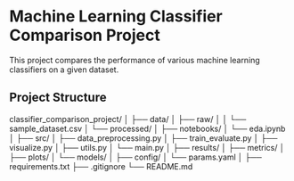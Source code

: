 # Machine Learning Classifier Comparison Project

This project compares the performance of various machine learning classifiers on a given dataset.

## Project Structure
classifier_comparison_project/
│
├── data/
│   ├── raw/
│   │   └── sample_dataset.csv
│   └── processed/
│
├── notebooks/
│   └── eda.ipynb
│
├── src/
│   ├── data_preprocessing.py
│   ├── train_evaluate.py
│   ├── visualize.py
│   ├── utils.py
│   └── main.py
│
├── results/
│   ├── metrics/
│   ├── plots/
│   └── models/
│
├── config/
│   └── params.yaml
│
├── requirements.txt
├── .gitignore
└── README.md
